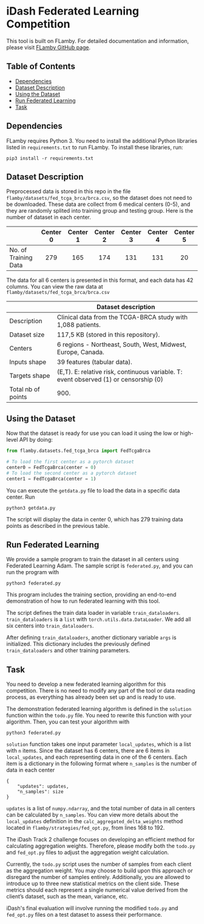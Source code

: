 # iDash Federated Learning Competition

This tool is built on FLamby. For detailed documentation and information, please visit [FLamby GitHub page](https://github.com/owkin/FLamby).

## Table of Contents
- [Dependencies](#dependencies)
- [Dataset Description](#description)
- [Using the Dataset](#dataset)
- [Run Federated Learning](#federated)
- [Task](#task)

## Dependencies
FLamby requires Python 3. You need to install the additional Python libraries listed in ```requirements.txt``` to run FLamby. To install these libraries, run:
```
pip3 install -r requirements.txt
```

## Dataset Description

Preprocessed data is stored in this repo in the file ```flamby/datasets/fed_tcga_brca/brca.csv```, so the dataset does not need to be downloaded. These data are collect from 6 medical centers (0-5), and they are randomly splited into training group and testing group. Here is the number of dataset in each center.

|                      | Center 0 | Center 1 | Center 2 | Center 3 | Center 4 | Center 5 |
|----------------------|:--------:|:--------:|:--------:|:--------:|:--------:|:--------:
| No. of Training Data | 279 | 165 | 174 | 131 | 131 | 20

The data for all 6 centers is presented in this format, and each data has 42 columns. You can view the raw data at ```flamby/datasets/fed_tcga_brca/brca.csv```

|                    | Dataset description
|--------------------| -----------------------------------------------------------------------------------------------
| Description        | Clinical data from the TCGA-BRCA study with 1,088 patients.
| Dataset size       | 117,5 KB (stored in this repository).
| Centers            | 6 regions - Northeast, South, West, Midwest, Europe, Canada.
| Inputs shape       | 39 features (tabular data).
| Targets shape      | (E,T). E: relative risk, continuous variable. T: event observed (1) or censorship (0)
| Total nb of points | 900.


## Using the Dataset
Now that the dataset is ready for use you can load it using the low or high-level API
by doing:
```python
from flamby.datasets.fed_tcga_brca import FedTcgaBrca

# To load the first center as a pytorch dataset
center0 = FedTcgaBrca(center = 0)
# To load the second center as a pytorch dataset
center1 = FedTcgaBrca(center = 1)
```

You can execute the ```getdata.py``` file to load the data in a specific data center. Run
```
python3 getdata.py
```

The script will display the data in center 0, which has 279 training data points as described in the previous table.

## Run Federated Learning
We provide a sample program to train the dataset in all centers using Federated Learning Adam. The sample script is ```federated.py```, and you can run the program with
```
python3 federated.py
```

This program includes the training section, providing an end-to-end demonstration of how to run federated learning with this tool.

The script defines the train data loader in variable ```train_dataloaders```. ```train_dataloaders``` is a ```list``` with ```torch.utils.data.DataLoader```. We add all six centers into ```train_dataloaders```.

After defining ```train_dataloaders```, another dictionary variable ```args``` is initialized. This dictionary includes the previously defined ```train_dataloaders``` and other training parameters.

## Task
You need to develop a new federated learning algorithm for this competition. There is no need to modify any part of the tool or data reading process, as everything has already been set up and is ready to use.

The demonstration federated learning algorithm is defined in the ```solution``` function within the ```todo.py``` file. You need to rewrite this function with your algorithm. Then, you can test your algorithm with
```
python3 federated.py
```

```solution``` function takes one input parameter ```local_updates```, which is a list with ```n``` items. Since the dataset has 6 centers, there are 6 items in ```local_updates```, and each representing data in one of the 6 centers. Each item is a dictionary in the following format where ```n_samples``` is the number of data in each center
```
{
    "updates": updates, 
    "n_samples": size
}
 ```
```updates``` is a list of ```numpy.ndarray```, and the total number of data in all centers can be calculated by ```n_samples```. You can view more details about the ```local_updates``` definition in the ```calc_aggregated_delta_weights``` method located in ```flamby/strategies/fed_opt.py```, from lines 168 to 192.

The iDash Track 2 challenge focuses on developing an efficient method for calculating aggregation weights. Therefore, please modify both the `todo.py` and `fed_opt.py` files to adjust the aggregation weight calculation.

Currently, the `todo.py` script uses the number of samples from each client as the aggregation weight. You may choose to build upon this approach or disregard the number of samples entirely. Additionally, you are allowed to introduce up to three new statistical metrics on the client side. These metrics should each represent a single numerical value derived from the client’s dataset, such as the mean, variance, etc.

iDash's final evaluation will involve running the modified `todo.py` and `fed_opt.py` files on a test dataset to assess their performance.

